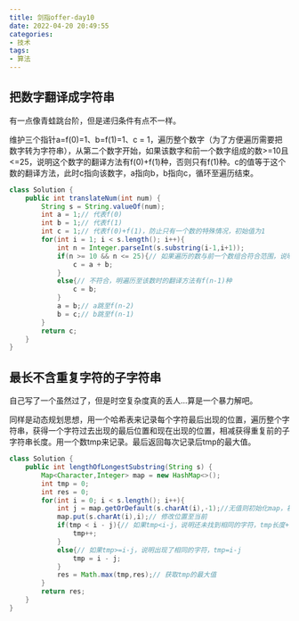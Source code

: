 ```yaml
---
title: 剑指offer-day10
date: 2022-04-20 20:49:55
categories:
- 技术
tags:
- 算法
---
```


## 把数字翻译成字符串

有一点像青蛙跳台阶，但是递归条件有点不一样。

维护三个指针a=f(0)=1、b=f(1)=1、c = 1，遍历整个数字（为了方便遍历需要把数字转为字符串），从第二个数字开始，如果该数字和前一个数字组成的数>=10且<=25，说明这个数字的翻译方法有f(0)+f(1)种，否则只有f(1)种。c的值等于这个数的翻译方法，此时c指向该数字，a指向b，b指向c，循环至遍历结束。

```java
class Solution {
    public int translateNum(int num) {
        String s = String.valueOf(num);
        int a = 1;// 代表f(0)
        int b = 1;// 代表f(1)
        int c = 1;// 代表f(0)+f(1)，防止只有一个数的特殊情况，初始值为1
        for(int i = 1; i < s.length(); i++){
            int n = Integer.parseInt(s.substring(i-1,i+1));
            if(n >= 10 && n <= 25){// 如果遍历的数与前一个数组合符合范围，说明遍历至该数时的翻译方法有f(n-1)+f(n-2)种
                c = a + b;
            }
            else{// 不符合，明遍历至该数时的翻译方法有f(n-1)种
                c = b;
            }
            a = b;// a跳至f(n-2)
            b = c;// b跳至f(n-1)
        }
        return c;
    }
}
```

## 最长不含重复字符的子字符串

自己写了一个虽然过了，但是时空复杂度真的丢人...算是一个暴力解吧。

同样是动态规划思想，用一个哈希表来记录每个字符最后出现的位置，遍历整个字符串，获得一个字符过去出现的最后位置和现在出现的位置，相减获得重复前的子字符串长度。用一个数tmp来记录。最后返回每次记录后tmp的最大值。

```java
class Solution {
    public int lengthOfLongestSubstring(String s) {
        Map<Character,Integer> map = new HashMap<>();
        int tmp = 0;
        int res = 0;
        for(int i = 0; i < s.length(); i++){
            int j = map.getOrDefault(s.charAt(i),-1);//无值则初始化map，初始值设为-1，有值则获取该字符前一次出现的位置
            map.put(s.charAt(i),i);// 修改位置至当前
            if(tmp < i - j){// 如果tmp<i-j，说明还未找到相同的字符，tmp长度+1
                tmp++;
            }
            else{// 如果tmp>=i-j，说明出现了相同的字符，tmp=i-j
                tmp = i - j;
            }
            res = Math.max(tmp,res);// 获取tmp的最大值
        }
        return res;
    }
}
```

